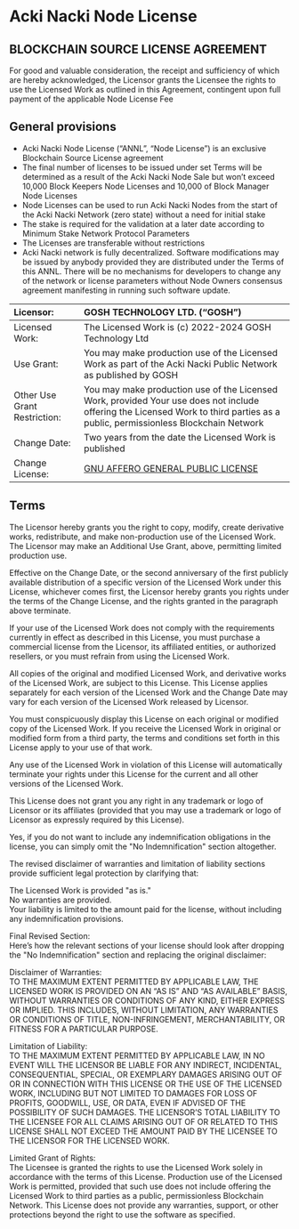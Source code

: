 # Acki Nacki Node License

## BLOCKCHAIN SOURCE LICENSE AGREEMENT

For good and valuable consideration, the receipt and sufficiency of which are hereby acknowledged, the Licensor grants the Licensee the rights to use the Licensed Work as outlined in this Agreement, contingent upon full payment of the applicable Node License Fee

## General provisions

* Acki Nacki Node License (“ANNL”, “Node License”) is an exclusive Blockchain Source License agreement  
* The final number of licenses to be issued under set Terms will be determined as a result of the Acki Nacki Node Sale but won’t exceed 10,000 Block Keepers Node Licenses and 10,000 of Block Manager Node Licenses  
* Node Licenses can be used to run Acki Nacki Nodes from the start of the Acki Nacki Network (zero state) without a need for initial stake  
* The stake is required for the validation at a later date according to Minimum Stake Network Protocol Parameters  
* The Licenses are transferable without restrictions  
* Acki Nacki network is fully decentralized. Software modifications may be issued by anybody provided they are distributed under the Terms of this ANNL. There will be no mechanisms for developers to change any of the network or license parameters without Node Owners consensus agreement manifesting in running such software update.

| Licensor: | GOSH TECHNOLOGY LTD. (“GOSH”) |
| :---- | :---- |
| Licensed Work: | The Licensed Work is (c) 2022-2024 GOSH Technology Ltd |
| Use Grant: | You may make production use of the Licensed Work as part of the Acki Nacki Public Network as published by GOSH |
| Other Use Grant Restriction: | You may make production use of the Licensed Work, provided Your use does not include offering the Licensed Work to third parties as a public, permissionless Blockchain Network |
| Change Date: | Two years from the date the Licensed Work is published |
| Change License: | [GNU AFFERO GENERAL PUBLIC LICENSE](https://www.gnu.org/licenses/agpl-3.0.html) |

## Terms

The Licensor hereby grants you the right to copy, modify, create derivative works, redistribute, and make non-production use of the Licensed Work. The Licensor may make an Additional Use Grant, above, permitting limited production use.

Effective on the Change Date, or the second anniversary of the first publicly available distribution of a specific version of the Licensed Work under this License, whichever comes first, the Licensor hereby grants you rights under the terms of the Change License, and the rights granted in the paragraph above terminate.

If your use of the Licensed Work does not comply with the requirements currently in effect as described in this License, you must purchase a commercial license from the Licensor, its affiliated entities, or authorized resellers, or you must refrain from using the Licensed Work.

All copies of the original and modified Licensed Work, and derivative works of the Licensed Work, are subject to this License. This License applies separately for each version of the Licensed Work and the Change Date may vary for each version of the Licensed Work released by Licensor.

You must conspicuously display this License on each original or modified copy of the Licensed Work. If you receive the Licensed Work in original or modified form from a third party, the terms and conditions set forth in this License apply to your use of that work.

Any use of the Licensed Work in violation of this License will automatically terminate your rights under this License for the current and all other versions of the Licensed Work.

This License does not grant you any right in any trademark or logo of Licensor or its affiliates (provided that you may use a trademark or logo of Licensor as expressly required by this License).

Yes, if you do not want to include any indemnification obligations in the license, you can simply omit the "No Indemnification" section altogether.

The revised disclaimer of warranties and limitation of liability sections provide sufficient legal protection by clarifying that:

The Licensed Work is provided "as is."  
No warranties are provided.  
Your liability is limited to the amount paid for the license, without including any indemnification provisions.

Final Revised Section:  
Here’s how the relevant sections of your license should look after dropping the "No Indemnification" section and replacing the original disclaimer:

Disclaimer of Warranties:  
TO THE MAXIMUM EXTENT PERMITTED BY APPLICABLE LAW, THE LICENSED WORK IS PROVIDED ON AN “AS IS” AND “AS AVAILABLE” BASIS, WITHOUT WARRANTIES OR CONDITIONS OF ANY KIND, EITHER EXPRESS OR IMPLIED. THIS INCLUDES, WITHOUT LIMITATION, ANY WARRANTIES OR CONDITIONS OF TITLE, NON-INFRINGEMENT, MERCHANTABILITY, OR FITNESS FOR A PARTICULAR PURPOSE.

Limitation of Liability:  
TO THE MAXIMUM EXTENT PERMITTED BY APPLICABLE LAW, IN NO EVENT WILL THE LICENSOR BE LIABLE FOR ANY INDIRECT, INCIDENTAL, CONSEQUENTIAL, SPECIAL, OR EXEMPLARY DAMAGES ARISING OUT OF OR IN CONNECTION WITH THIS LICENSE OR THE USE OF THE LICENSED WORK, INCLUDING BUT NOT LIMITED TO DAMAGES FOR LOSS OF PROFITS, GOODWILL, USE, OR DATA, EVEN IF ADVISED OF THE POSSIBILITY OF SUCH DAMAGES. THE LICENSOR’S TOTAL LIABILITY TO THE LICENSEE FOR ALL CLAIMS ARISING OUT OF OR RELATED TO THIS LICENSE SHALL NOT EXCEED THE AMOUNT PAID BY THE LICENSEE TO THE LICENSOR FOR THE LICENSED WORK.

Limited Grant of Rights:  
The Licensee is granted the rights to use the Licensed Work solely in accordance with the terms of this License. Production use of the Licensed Work is permitted, provided that such use does not include offering the Licensed Work to third parties as a public, permissionless Blockchain Network. This License does not provide any warranties, support, or other protections beyond the right to use the software as specified.
